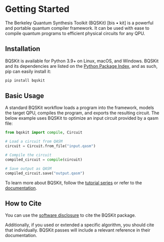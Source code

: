 # Getting Started

The Berkeley Quantum Synthesis Toolkit (BQSKit) \[bis • kit\] is a powerful
and portable quantum compiler framework. It can be used with ease to compile
quantum programs to efficient physical circuits for any QPU.

## Installation

BQSKit is available for Python 3.9+ on Linux, macOS, and Windows. BQSKit
and its dependencies are listed on the [Python Package Index](https://pypi.org),
and as such, pip can easily install it:

```sh
pip install bqskit
```

## Basic Usage

A standard BQSKit workflow loads a program into the framework, models the
target QPU, compiles the program, and exports the resulting circuit. The
below example uses BQSKit to optimize an input circuit provided by a qasm
file:

```python
from bqskit import compile, Circuit

# Load a circuit from QASM
circuit = Circuit.from_file("input.qasm")

# Compile the circuit
compiled_circuit = compile(circuit)

# Save output as QASM
compiled_circuit.save("output.qasm")
```

To learn more about BQSKit, follow the
[tutorial series](https://github.com/BQSKit/bqskit-tutorial/) or refer to
the [documentation](https://bqskit.readthedocs.io/en/latest/).

## How to Cite

You can use the [software disclosure](https://www.osti.gov/doecode/biblio/58510)
to cite the BQSKit package.

Additionally, if you used or extended a specific algorithm, you should cite
that individually. BQSKit passes will include a relevant reference in
their documentation.
